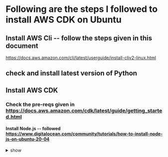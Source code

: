 # Following are the steps I followed to install AWS CDK on Ubuntu
## Install AWS Cli -- follow the steps given in this document
https://docs.aws.amazon.com/cli/latest/userguide/install-cliv2-linux.html

## check and install latest version of Python

## Install AWS CDK
### Check the pre-reqs given in https://docs.aws.amazon.com/cdk/latest/guide/getting_started.html
#### Install Node.js -- followed https://www.digitalocean.com/community/tutorials/how-to-install-node-js-on-ubuntu-20-04
<details><summary>show</summary>
<p>
```bash
sudo apt update
sudo apt install nodejs
nodejs -v
# Install npm #
sudo apt install npm
aws confgure --profile vgiri
# Install PIP and Virtualenv
  sudo python3 -m pip install --user virtualenv
  
```
</p>
</details>

# Heading
<details><summary>show</summary>
<p>

```bash

#Solution here.....
#Install python > 3.6
brew install python
python3 --version

#Install node from the node.js website
https://nodejs.org/en/download/
node --version

#Install aws-cdk
npm install -g aws-cdk

#Check version installed
cdk --version

https://github.com/aws-samples/aws-cdk-examples
```
</p>
</details>

